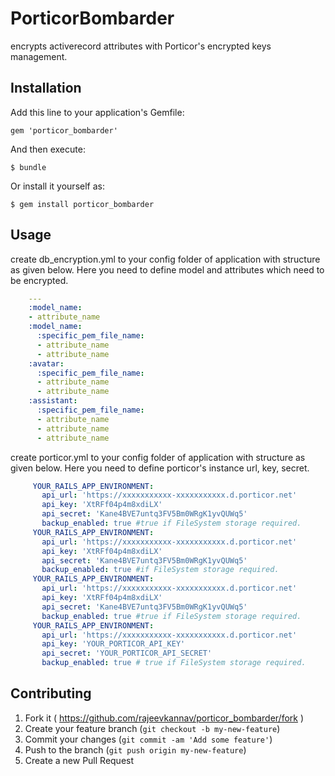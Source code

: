 # PorticorBombarder
    
encrypts activerecord attributes with Porticor's encrypted keys management.    
    
## Installation

Add this line to your application's Gemfile:

    gem 'porticor_bombarder'

And then execute:

    $ bundle

Or install it yourself as:

    $ gem install porticor_bombarder

## Usage
 create db_encryption.yml to your config folder of application with structure as given below.
 Here you need to define model and attributes which need to be encrypted.

```yml      
    ---
    :model_name:
    - attribute_name
    :model_name:
      :specific_pem_file_name:
      - attribute_name
      - attribute_name
    :avatar:
      :specific_pem_file_name:
      - attribute_name
      - attribute_name
    :assistant:
      :specific_pem_file_name:
      - attribute_name
      - attribute_name
      - attribute_name
```

 create porticor.yml to your config folder of application with structure as given below.
 Here you need to define porticor's instance url, key, secret.
 
```yml      
     YOUR_RAILS_APP_ENVIRONMENT:
       api_url: 'https://xxxxxxxxxxx-xxxxxxxxxxx.d.porticor.net'
       api_key: 'XtRFf04p4m8xdiLX'
       api_secret: 'Kane4BVE7untq3FV5Bm0WRgK1yvQUWq5'
       backup_enabled: true #true if FileSystem storage required.
     YOUR_RAILS_APP_ENVIRONMENT:
       api_url: 'https://xxxxxxxxxxx-xxxxxxxxxxx.d.porticor.net'
       api_key: 'XtRFf04p4m8xdiLX'
       api_secret: 'Kane4BVE7untq3FV5Bm0WRgK1yvQUWq5'
       backup_enabled: true #if FileSystem storage required.
     YOUR_RAILS_APP_ENVIRONMENT:
       api_url: 'https://xxxxxxxxxxx-xxxxxxxxxxx.d.porticor.net'
       api_key: 'XtRFf04p4m8xdiLX'
       api_secret: 'Kane4BVE7untq3FV5Bm0WRgK1yvQUWq5'
       backup_enabled: true #true if FileSystem storage required.
     YOUR_RAILS_APP_ENVIRONMENT:
       api_url: 'https://xxxxxxxxxxx-xxxxxxxxxxx.d.porticor.net'
       api_key: 'YOUR_PORTICOR_API_KEY'
       api_secret: 'YOUR_PORTICOR_API_SECRET'
       backup_enabled: true # true if FileSystem storage required.
``` 

## Contributing

1. Fork it ( https://github.com/rajeevkannav/porticor_bombarder/fork )
2. Create your feature branch (`git checkout -b my-new-feature`)
3. Commit your changes (`git commit -am 'Add some feature'`)
4. Push to the branch (`git push origin my-new-feature`)
5. Create a new Pull Request
